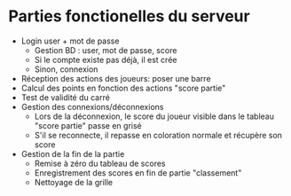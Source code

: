# Parties fonctionelles du serveur
- Login user + mot de passe
  - Gestion BD : user, mot de passe, score
  - Si le compte existe pas déjà, il est crée
  - Sinon, connexion
- Réception des actions des joueurs: poser une barre
- Calcul des points en fonction des actions "score partie"
- Test de validité du carré
- Gestion des connexions/déconnexions
  - Lors de la déconnexion, le score du joueur visible dans le tableau "score partie" passe en grisé
  - S'il se reconnecte, il repasse en coloration normale et récupère son score
- Gestion de la fin de la partie
  - Remise à zéro du tableau de scores
  - Enregistrement des scores en fin de partie "classement"
  - Nettoyage de la grille
